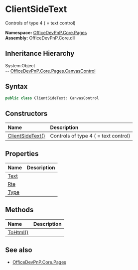 # ClientSideText
Controls of type 4 ( = text control)  

**Namespace:** [OfficeDevPnP.Core.Pages](OfficeDevPnP.Core.Pages.md)  
**Assembly:** OfficeDevPnP.Core.dll  
## Inheritance Hierarchy
System.Object  
--  [OfficeDevPnP.Core.Pages.CanvasControl](OfficeDevPnP.Core.Pages.CanvasControl.md)
## Syntax
```C#
public class ClientSideText: CanvasControl
```
## Constructors
|**Name**|**Description**|
|:-----|:-----|
| [ClientSideText()](OfficeDevPnP.Core.Pages.ClientSideText.ctor1.md) |  Controls of type 4 ( = text control) 
## Properties
|**Name**|**Description**|
|:-----|:-----|
| [Text](OfficeDevPnP.Core.Pages.ClientSideText.Text.md) | 
| [Rte](OfficeDevPnP.Core.Pages.ClientSideText.Rte.md) | 
| [Type](OfficeDevPnP.Core.Pages.ClientSideText.Type.md) | 
## Methods
|**Name**|**Description**|
|:-----|:-----|
| [ToHtml()](OfficeDevPnP.Core.Pages.ClientSideText.7c2b006f.md) | 
## See also
- [OfficeDevPnP.Core.Pages](OfficeDevPnP.Core.Pages.md)
